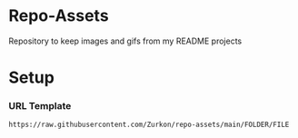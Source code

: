 # Repo-Assets
Repository to keep images and gifs from my README projects 

# Setup

### URL Template
```
https://raw.githubusercontent.com/Zurkon/repo-assets/main/FOLDER/FILE
```
